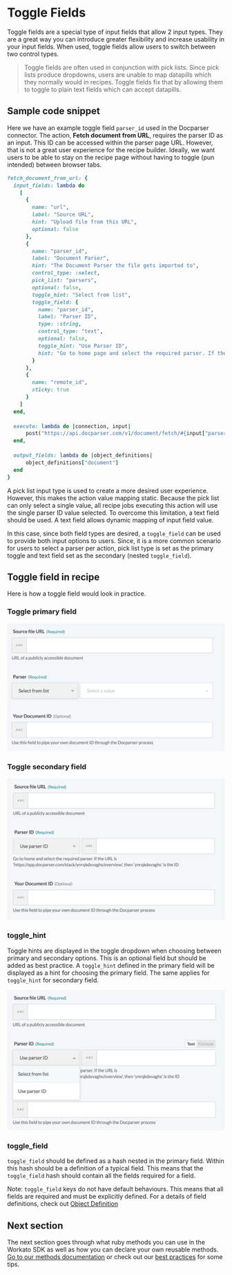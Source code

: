 # Toggle Fields
Toggle fields are a special type of input fields that allow 2 input types. They are a great way you can introduce greater flexibility and increase usability in your input fields. When used, toggle fields allow users to switch between two control types.

> Toggle fields are often used in conjunction with pick lists. Since pick lists produce dropdowns, users are unable to map datapills which they normally would in recipes. Toggle fields fix that by allowing them to toggle to plain text fields which can accept datapills.

## Sample code snippet
Here we have an example toggle field `parser_id` used in the Docparser connector. The action, **Fetch document from URL**, requires the parser ID as an input. This ID can be accessed within the parser page URL. However, that is not a great user experience for the recipe builder. Ideally, we want users to be able to stay on the recipe page without having to toggle (pun intended) between browser tabs.

```ruby
fetch_document_from_url: {
  input_fields: lambda do
    [
      {
        name: "url",
        label: "Source URL",
        hint: "Upload file from this URL",
        optional: false
      },
      {
        name: "parser_id",
        label: "Document Parser",
        hint: "The Document Parser the file gets imported to",
        control_type: :select,
        pick_list: "parsers",
        optional: false,
        toggle_hint: "Select from list",
        toggle_field: {
          name: "parser_id",
          label: "Parser ID",
          type: :string,
          control_type: "text",
          optional: false,
          toggle_hint: "Use Parser ID",
          hint: "Go to home page and select the required parser. If the URL is 'https://app.docparser.com/stack/ynrqkdxvaghs/overview', then 'ynrqkdxvaghs' is the ID"
        }
      },
      {
        name: "remote_id",
        sticky: true
      }
    ]
  end,

  execute: lambda do |connection, input|
      post("https://api.docparser.com/v1/document/fetch/#{input["parser_id"]}?url=#{input["url"]}")
  end,

  output_fields: lambda do |object_definitions|
      object_definitions["document"]
  end
}
```

A pick list input type is used to create a more desired user experience. However, this makes the action value mapping static. Because the pick list can only select a single value, all recipe jobs executing this action will use the single parser ID value selected. To overcome this limitation, a text field should be used. A text field allows dynamic mapping of input field value.

In this case, since both field types are desired, a `toggle_field` can be used to provide both input options to users. Since, it is a more common scenario for users to select a parser per action, pick list type is set as the primary toggle and text field set as the secondary (nested `toggle_field`).

## Toggle field in recipe
Here is how a toggle field would look in practice.

### Toggle primary field
![Toggle primary field](/assets/images/sdk/toggle-primary.png)

### Toggle secondary field
![Toggle secondary field](/assets/images/sdk/toggle-secondary.png)

### toggle_hint
Toggle hints are displayed in the toggle dropdown when choosing between primary and secondary options. This is an optional field but should be added as best practice. A `toggle_hint` defined in the primary field will be displayed as a hint for choosing the primary field. The same applies for `toggle_hint` for secondary field.

![Toggle field hint](/assets/images/sdk/toggle-hint.png)

### toggle_field
`toggle_field` should be defined as a hash nested in the primary field. Within this hash should be a definition of a typical field. This means that the `toggle_field` hash should contain all the fields required for a field.

Note: `toggle_field` keys do not have default behaviours. This means that all fields are required and must be explicitly defined. For a details of field definitions, check out [Object Definition](object-definition.md)

## Next section
The next section goes through what ruby methods you can use in the Workato SDK as well as how you can declare your own reusable methods. [Go to our methods documentation](/developing-connectors/sdk-2/methods.md) or check out our [best practices](/developing-connectors/sdk-2/best-practices.md) for some tips.
